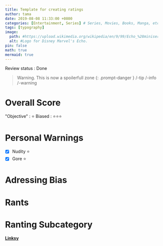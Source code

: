 ```yaml
---
title: Template for creating ratings
author: tama
date: 2019-08-08 11:33:00 +0800
categories: [Entertainment, Series] # Series, Movies, Books, Manga, etc
tags: [typography]
image:
  path: #https://upload.wikimedia.org/wikipedia/en/9/99/Echo_%28miniseries%29_logo.jpg
  alt: #Logo for Disney Marvel's Echo.
pin: false
math: true
mermaid: true
---
```


Review status : Done
> Warning. This is now a spoilerfull zone
{: .prompt-danger } 
/-tip /-info /-warning

# Overall Score
"Objective"
: ⭐
Biased
: ⭐⭐⭐

# Personal Warnings
- [x] Nudity ⭐
- [x] Gore ⭐

# Adressing Bias

# Rants
# Ranting Subcategory

[**Linksy**](https://github.com/cotes2020/jekyll-theme-chirpy/fork)


